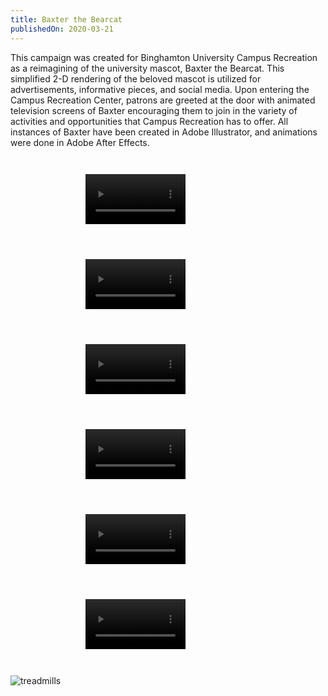 ```yaml
---
title: Baxter the Bearcat
publishedOn: 2020-03-21
---
```


This campaign was created for Binghamton University Campus Recreation as a reimagining of the university mascot, Baxter the Bearcat. This simplified 2-D rendering of the beloved mascot is utilized for advertisements, informative pieces, and social media. Upon entering the Campus Recreation Center, patrons are greeted at the door with animated television screens of Baxter encouraging them to join in the variety of activities and opportunities that Campus Recreation has to offer. All instances of Baxter have been created in Adobe Illustrator, and animations were done in Adobe After Effects.

<div style="display: grid; grid-template-columns: repeat(auto-fit, minmax(18.75rem, 25rem));">
<video style="width: 40%; margin: 2em auto; display: block;" controls>
    <source
        src="videos/portfolio/baxter-the-bearcat/jump-back-in.mp4"
        type="video/mp4"
    >
</video>

<video style="width: 40%; margin: 2em auto; display: block;" controls>
    <source
        src="videos/portfolio/baxter-the-bearcat/group-fitness.mp4"
        type="video/mp4"
    >
</video>

<video style="width: 40%; margin: 2em auto; display: block;" controls>
    <source
        src="videos/portfolio/baxter-the-bearcat/open-rec-tuesday.mp4"
        type="video/mp4"
    >
</video>

<video style="width: 40%; margin: 2em auto; display: block;" controls>
    <source
        src="videos/portfolio/baxter-the-bearcat/open-rec-friday.mp4"
        type="video/mp4"
    >
</video>

<video style="width: 40%; margin: 2em auto; display: block;" controls>
    <source
        src="videos/portfolio/baxter-the-bearcat/open-rec-monday.mp4"
        type="video/mp4"
    >
</video>

<video style="width: 40%; margin: 2em auto; display: block;" controls>
    <source
        src="videos/portfolio/baxter-the-bearcat/baxter-swim.mp4"
        type="video/mp4"
    >
</video>
</div>

![treadmills](images/portfolio/baxter-the-bearcat/Treadmills.jpg)